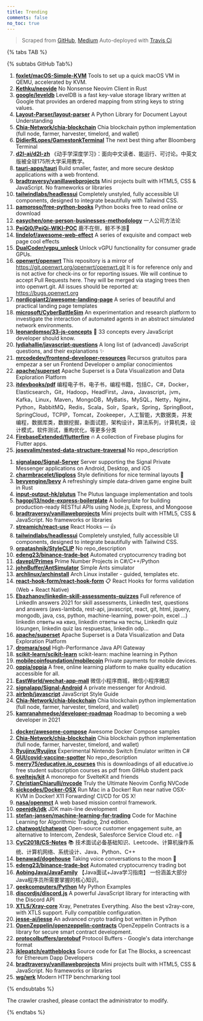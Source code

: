 ```yaml
---
title: Trending
comments: false
no_toc: true
---
```


> Scraped from [GitHub](https://github.com/trending), [Medium](https://medium.com/topic/popular)
Auto-deployed with [Travis Ci](https://travis-ci.org/)

{% tabs TAB %}
<!-- tab GitHub -->
{% subtabs GitHub Tab%}
<!-- tab Daily -->
1. [**foxlet/macOS-Simple-KVM**](https://github.com/foxlet/macOS-Simple-KVM)
Tools to set up a quick macOS VM in QEMU, accelerated by KVM.
2. [**Kethku/neovide**](https://github.com/Kethku/neovide)
No Nonsense Neovim Client in Rust
3. [**google/leveldb**](https://github.com/google/leveldb)
LevelDB is a fast key-value storage library written at Google that provides an ordered mapping from string keys to string values.
4. [**Layout-Parser/layout-parser**](https://github.com/Layout-Parser/layout-parser)
A Python Library for Document Layout Understanding
5. [**Chia-Network/chia-blockchain**](https://github.com/Chia-Network/chia-blockchain)
Chia blockchain python implementation (full node, farmer, harvester, timelord, and wallet)
6. [**DidierRLopes/GamestonkTerminal**](https://github.com/DidierRLopes/GamestonkTerminal)
The next best thing after Bloomberg Terminal
7. [**d2l-ai/d2l-zh**](https://github.com/d2l-ai/d2l-zh)
《动手学深度学习》：面向中文读者、能运行、可讨论。中英文版被全球175所大学采用教学。
8. [**tauri-apps/tauri**](https://github.com/tauri-apps/tauri)
Build smaller, faster, and more secure desktop applications with a web frontend.
9. [**bradtraversy/vanillawebprojects**](https://github.com/bradtraversy/vanillawebprojects)
Mini projects built with HTML5, CSS & JavaScript. No frameworks or libraries
10. [**tailwindlabs/headlessui**](https://github.com/tailwindlabs/headlessui)
Completely unstyled, fully accessible UI components, designed to integrate beautifully with Tailwind CSS.
11. [**pamoroso/free-python-books**](https://github.com/pamoroso/free-python-books)
Python books free to read online or download
12. [**easychen/one-person-businesses-methodology**](https://github.com/easychen/one-person-businesses-methodology)
一人公司方法论
13. [**PeiQi0/PeiQi-WIKI-POC**](https://github.com/PeiQi0/PeiQi-WIKI-POC)
鹿不在侧，鲸不予游🐋
14. [**lindelof/awesome-web-effect**](https://github.com/lindelof/awesome-web-effect)
A series of exquisite and compact web page cool effects
15. [**DualCoder/vgpu_unlock**](https://github.com/DualCoder/vgpu_unlock)
Unlock vGPU functionality for consumer grade GPUs.
16. [**openwrt/openwrt**](https://github.com/openwrt/openwrt)
This repository is a mirror of https://git.openwrt.org/openwrt/openwrt.git It is for reference only and is not active for check-ins or for reporting issues. We will continue to accept Pull Requests here. They will be merged via staging trees then into openwrt.git. All issues should be reported at: https://bugs.openwrt.org
17. [**nordicgiant2/awesome-landing-page**](https://github.com/nordicgiant2/awesome-landing-page)
A series of beautiful and practical landing page templates
18. [**microsoft/CyberBattleSim**](https://github.com/microsoft/CyberBattleSim)
An experimentation and research platform to investigate the interaction of automated agents in an abstract simulated network environments.
19. [**leonardomso/33-js-concepts**](https://github.com/leonardomso/33-js-concepts)
📜 33 concepts every JavaScript developer should know.
20. [**lydiahallie/javascript-questions**](https://github.com/lydiahallie/javascript-questions)
A long list of (advanced) JavaScript questions, and their explanations ✨
21. [**mrcodedev/frontend-developer-resources**](https://github.com/mrcodedev/frontend-developer-resources)
Recursos gratuitos para empezar a ser un Frontend Developer o ampliar conocimientos
22. [**apache/superset**](https://github.com/apache/superset)
Apache Superset is a Data Visualization and Data Exploration Platform
23. [**itdevbooks/pdf**](https://github.com/itdevbooks/pdf)
编程电子书，电子书，编程书籍，包括C，C#，Docker，Elasticsearch，Git，Hadoop，HeadFirst，Java，Javascript，jvm，Kafka，Linux，Maven，MongoDB，MyBatis，MySQL，Netty，Nginx，Python，RabbitMQ，Redis，Scala，Solr，Spark，Spring，SpringBoot，SpringCloud，TCPIP，Tomcat，Zookeeper，人工智能，大数据类，并发编程，数据库类，数据挖掘，新面试题，架构设计，算法系列，计算机类，设计模式，软件测试，重构优化，等更多分类
24. [**FirebaseExtended/flutterfire**](https://github.com/FirebaseExtended/flutterfire)
🔥 A collection of Firebase plugins for Flutter apps.
25. [**josevalim/nested-data-structure-traversal**](https://github.com/josevalim/nested-data-structure-traversal)
No repo_description
<!-- endtab -->
<!-- tab Weekly -->
1. [**signalapp/Signal-Server**](https://github.com/signalapp/Signal-Server)
Server supporting the Signal Private Messenger applications on Android, Desktop, and iOS
2. [**charmbracelet/lipgloss**](https://github.com/charmbracelet/lipgloss)
Style definitions for nice terminal layouts 👄
3. [**bevyengine/bevy**](https://github.com/bevyengine/bevy)
A refreshingly simple data-driven game engine built in Rust
4. [**input-output-hk/plutus**](https://github.com/input-output-hk/plutus)
The Plutus language implementation and tools
5. [**hagopj13/node-express-boilerplate**](https://github.com/hagopj13/node-express-boilerplate)
A boilerplate for building production-ready RESTful APIs using Node.js, Express, and Mongoose
6. [**bradtraversy/vanillawebprojects**](https://github.com/bradtraversy/vanillawebprojects)
Mini projects built with HTML5, CSS & JavaScript. No frameworks or libraries
7. [**streamich/react-use**](https://github.com/streamich/react-use)
React Hooks — 👍
8. [**tailwindlabs/headlessui**](https://github.com/tailwindlabs/headlessui)
Completely unstyled, fully accessible UI components, designed to integrate beautifully with Tailwind CSS.
9. [**orpatashnik/StyleCLIP**](https://github.com/orpatashnik/StyleCLIP)
No repo_description
10. [**edeng23/binance-trade-bot**](https://github.com/edeng23/binance-trade-bot)
Automated cryptocurrency trading bot
11. [**davepl/Primes**](https://github.com/davepl/Primes)
Prime Number Projects in C#/C++/Python
12. [**johnBuffer/AntSimulator**](https://github.com/johnBuffer/AntSimulator)
Simple Ants simulator
13. [**archlinux/archinstall**](https://github.com/archlinux/archinstall)
Arch Linux installer - guided, templates etc.
14. [**react-hook-form/react-hook-form**](https://github.com/react-hook-form/react-hook-form)
📋 React Hooks for forms validation (Web + React Native)
15. [**Ebazhanov/linkedin-skill-assessments-quizzes**](https://github.com/Ebazhanov/linkedin-skill-assessments-quizzes)
Full reference of LinkedIn answers 2021 for skill assessments, LinkedIn test, questions and answers (aws-lambda, rest-api, javascript, react, git, html, jquery, mongodb, java, css, python, machine-learning, power-poin, excel ...) linkedin ответы на квиз, linkedin ответы на тесты, LinkedIn quiz lösungen, linkedin quiz las respuestas, linkedin odp…
16. [**apache/superset**](https://github.com/apache/superset)
Apache Superset is a Data Visualization and Data Exploration Platform
17. [**dromara/soul**](https://github.com/dromara/soul)
High-Performance Java API Gateway
18. [**scikit-learn/scikit-learn**](https://github.com/scikit-learn/scikit-learn)
scikit-learn: machine learning in Python
19. [**mobilecoinfoundation/mobilecoin**](https://github.com/mobilecoinfoundation/mobilecoin)
Private payments for mobile devices.
20. [**oppia/oppia**](https://github.com/oppia/oppia)
A free, online learning platform to make quality education accessible for all.
21. [**EastWorld/wechat-app-mall**](https://github.com/EastWorld/wechat-app-mall)
微信小程序商城，微信小程序微店
22. [**signalapp/Signal-Android**](https://github.com/signalapp/Signal-Android)
A private messenger for Android.
23. [**airbnb/javascript**](https://github.com/airbnb/javascript)
JavaScript Style Guide
24. [**Chia-Network/chia-blockchain**](https://github.com/Chia-Network/chia-blockchain)
Chia blockchain python implementation (full node, farmer, harvester, timelord, and wallet)
25. [**kamranahmedse/developer-roadmap**](https://github.com/kamranahmedse/developer-roadmap)
Roadmap to becoming a web developer in 2021
<!-- endtab -->
<!-- tab Monthly -->
1. [**docker/awesome-compose**](https://github.com/docker/awesome-compose)
Awesome Docker Compose samples
2. [**Chia-Network/chia-blockchain**](https://github.com/Chia-Network/chia-blockchain)
Chia blockchain python implementation (full node, farmer, harvester, timelord, and wallet)
3. [**Ryujinx/Ryujinx**](https://github.com/Ryujinx/Ryujinx)
Experimental Nintendo Switch Emulator written in C#
4. [**GUI/covid-vaccine-spotter**](https://github.com/GUI/covid-vaccine-spotter)
No repo_description
5. [**merry75/educative.io_courses**](https://github.com/merry75/educative.io_courses)
this is downloadings of all educative.io free student subscription courses as pdf from GitHub student pack
6. [**sveltejs/kit**](https://github.com/sveltejs/kit)
A monorepo for SvelteKit and friends
7. [**ChristianChiarulli/nvcode**](https://github.com/ChristianChiarulli/nvcode)
Truly the Ultimate Neovim Config NVCode
8. [**sickcodes/Docker-OSX**](https://github.com/sickcodes/Docker-OSX)
Run Mac in a Docker! Run near native OSX-KVM in Docker! X11 Forwarding! CI/CD for OS X!
9. [**nasa/openmct**](https://github.com/nasa/openmct)
A web based mission control framework.
10. [**openjdk/jdk**](https://github.com/openjdk/jdk)
JDK main-line development
11. [**stefan-jansen/machine-learning-for-trading**](https://github.com/stefan-jansen/machine-learning-for-trading)
Code for Machine Learning for Algorithmic Trading, 2nd edition.
12. [**chatwoot/chatwoot**](https://github.com/chatwoot/chatwoot)
Open-source customer engagement suite, an alternative to Intercom, Zendesk, Salesforce Service Cloud etc. 🔥💬
13. [**CyC2018/CS-Notes**](https://github.com/CyC2018/CS-Notes)
📚 技术面试必备基础知识、Leetcode、计算机操作系统、计算机网络、系统设计、Java、Python、C++
14. [**benawad/dogehouse**](https://github.com/benawad/dogehouse)
Taking voice conversations to the moon 🚀
15. [**edeng23/binance-trade-bot**](https://github.com/edeng23/binance-trade-bot)
Automated cryptocurrency trading bot
16. [**AobingJava/JavaFamily**](https://github.com/AobingJava/JavaFamily)
【Java面试+Java学习指南】 一份涵盖大部分Java程序员所需要掌握的核心知识。
17. [**geekcomputers/Python**](https://github.com/geekcomputers/Python)
My Python Examples
18. [**discordjs/discord.js**](https://github.com/discordjs/discord.js)
A powerful JavaScript library for interacting with the Discord API
19. [**XTLS/Xray-core**](https://github.com/XTLS/Xray-core)
Xray, Penetrates Everything. Also the best v2ray-core, with XTLS support. Fully compatible configuration.
20. [**jesse-ai/jesse**](https://github.com/jesse-ai/jesse)
An advanced crypto trading bot written in Python
21. [**OpenZeppelin/openzeppelin-contracts**](https://github.com/OpenZeppelin/openzeppelin-contracts)
OpenZeppelin Contracts is a library for secure smart contract development.
22. [**protocolbuffers/protobuf**](https://github.com/protocolbuffers/protobuf)
Protocol Buffers - Google's data interchange format
23. [**jklepatch/eattheblocks**](https://github.com/jklepatch/eattheblocks)
Source code for Eat The Blocks, a screencast for Ethereum Dapp Developers
24. [**bradtraversy/vanillawebprojects**](https://github.com/bradtraversy/vanillawebprojects)
Mini projects built with HTML5, CSS & JavaScript. No frameworks or libraries
25. [**wg/wrk**](https://github.com/wg/wrk)
Modern HTTP benchmarking tool
<!-- endtab -->
{% endsubtabs %}
<!-- endtab -->
<!-- tab Medium -->
The crawler crashed, please contact the administrator to modify.
<!-- endtab -->
{% endtabs %}
